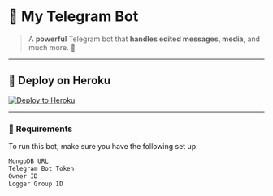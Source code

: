 # 🌟 **My Telegram Bot**  
> A **powerful** Telegram bot that **handles edited messages, media**, and much more. 🚀

---

## 🚀 **Deploy on Heroku**  

[![Deploy to Heroku](https://www.herokucdn.com/deploy/button.svg)](https://heroku.com/deploy?template=https://github.com/teamsuraj2/E)

---

### 🧰 **Requirements**

To run this bot, make sure you have the following set up:

```bash
MongoDB URL
Telegram Bot Token
Owner ID
Logger Group ID
